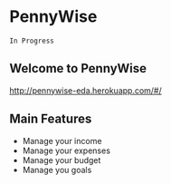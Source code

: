 # PennyWise
`In Progress`

## Welcome to PennyWise

http://pennywise-eda.herokuapp.com/#/

## Main Features

- Manage your income
- Manage your expenses
- Manage your budget
- Manage you goals

